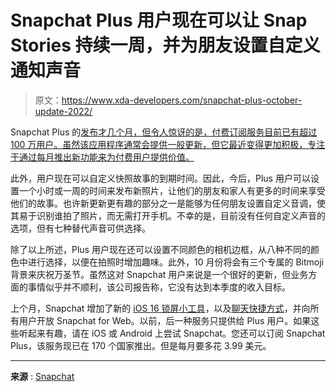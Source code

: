 # Snapchat Plus 用户现在可以让 Snap Stories 持续一周，并为朋友设置自定义通知声音

> 原文：<https://www.xda-developers.com/snapchat-plus-october-update-2022/>

Snapchat Plus 的[发布才几个月，但令人惊讶的是，付费订阅服务目前已有超过 100 万用户。虽然该应用程序通常会提供一般更新，但它最近变得更加积极，专注于通过每月推出新功能来为付费用户提供价值。](https://www.xda-developers.com/snapchat-plus-beta-test/)

此外，用户现在可以自定义快照故事的到期时间。因此，今后，Plus 用户可以设置一个小时或一周的时间来发布新照片，让他们的朋友和家人有更多的时间来享受他们的故事。也许新更新更有趣的部分之一是能够为任何朋友设置自定义音调，使其易于识别谁拍了照片，而无需打开手机。不幸的是，目前没有任何自定义声音的选项，但有七种替代声音可供选择。

除了以上所述，Plus 用户现在还可以设置不同颜色的相机边框，从八种不同的颜色中进行选择，以便在拍照时增加趣味。此外，10 月份将会有三个专属的 Bitmoji 背景来庆祝万圣节。虽然这对 Snapchat 用户来说是一个很好的更新，但业务方面的事情似乎并不顺利，该公司报告称，它没有达到本季度的收入目标。

上个月，Snapchat 增加了新的 [iOS 16 锁屏小工具](https://www.xda-developers.com/how-to-customize-lock-screen-ios/)，以及[聊天快捷方式](https://www.xda-developers.com/snapchat-fall-update-2022/)，并向所有用户开放 Snapchat for Web。以前，后一种服务只提供给 Plus 用户。如果这些听起来有趣，请在 iOS 或 Android 上尝试 Snapchat。您还可以订阅 Snapchat Plus，该服务现已在 170 个国家推出。但是每月要多花 3.99 美元。

* * *

**来源** : [Snapchat](https://newsroom.snap.com/snapchatplus-drop3)